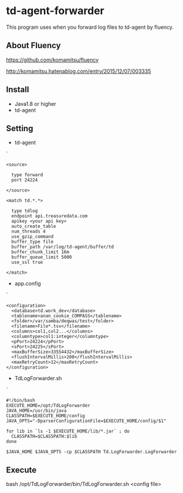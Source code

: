 # td-agent-forwarder

This program uses when you forward log files to td-agent by fluency.

## About Fluency
https://github.com/komamitsu/fluency

http://komamitsu.hatenablog.com/entry/2015/12/07/003335

## Install
- Java1.8 or higher
- td-agent

## Setting
- td-agent

`

    <source>
    
      type forward  
      port 24224  
    
    </source>
    
    <match td.*.*>    
    
      type tdlog
      endpoint api.treasuredata.com
      apikey <your api key>
      auto_create_table  
      num_threads 4 
      use_gzip_command  
      buffer_type file  
      buffer_path /var/log/td-agent/buffer/td  
      buffer_chunk_limit 16m  
      buffer_queue_limit 5000  
      use_ssl true  
    
    </match>  

- app.config

`
    
    <configuration>
      <database>td.work_dev</database>
      <tablename>anan_cookie_COMPASS</tablename>
      <folder>/var/samba/deqwas/test</folder>
      <filename>File*.tsv</filename>
      <columns>col1,col2...</columns>
      <columntype>col1:integer</columntype>
      <pPort>24224</pPort>
      <sPort>24225</sPort>
      <maxBufferSize>33554432</maxBufferSize>
      <flushIntervalMillis>200</flushIntervalMillis>
      <maxRetryCount>12</maxRetryCount>
    </configuration>
    

- TdLogForwarder.sh

`

    #!/bin/bash
    EXECUTE_HOME=/opt/TdLogForwarder
    JAVA_HOME=/usr/bin/java
    CLASSPATH=$EXECUTE_HOME/config
    JAVA_OPTS="-DparserConfigurationFile=$EXECUTE_HOME/config/$1"
    
    for lib in `ls -1 $EXECUTE_HOME/lib/*.jar` ; do
      CLASSPATH=$CLASSPATH:$lib
    done
    
    $JAVA_HOME $JAVA_OPTS -cp $CLASSPATH Td.LogForwarder.LogForwarder

## Execute
bash /opt/TdLogForwarder/bin/TdLogForwarder.sh \<config file\>
